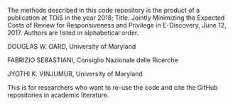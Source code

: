 The methods described in this code repository is the product of a publication at TOIS in the year 2018; Title: Jointly Minimizing the Expected Costs of Review for Responsiveness and Privilege in E-Discovery, June 12, 2017. Authors are listed in alphabetical order. 

DOUGLAS W. OARD, University of Maryland

FABRIZIO SEBASTIANI, Consiglio Nazionale delle Ricerche

JYOTHI K. VINJUMUR, University of Maryland

 This is for researchers who want to re-use the code and cite the GitHub repositories in academic literature. 

 